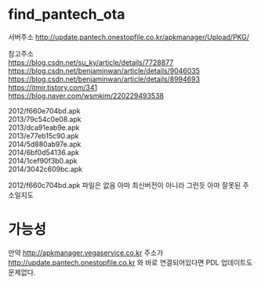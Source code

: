 # find_pantech_ota

서버주소
http://update.pantech.onestopfile.co.kr/apkmanager/Upload/PKG/  


참고주소  
https://blog.csdn.net/su_ky/article/details/7728877  
https://blog.csdn.net/benjaminwan/article/details/9046035  
https://blog.csdn.net/benjaminwan/article/details/8994693  
https://itmir.tistory.com/341  
https://blog.naver.com/wsmkim/220229493538  

2012/f660e704bd.apk  
2013/79c54c0e08.apk  
2013/dca91eab9e.apk  
2013/e77eb15c90.apk  
2014/5d880ab97e.apk  
2014/6bf0d54136.apk  
2014/1cef90f3b0.apk  
2014/3042c609bc.apk

2012/f660c704bd.apk 파일은 없음 아마 최신버전이 아니라 그런듯 아마 잘못된 주소일지도  


# 가능성
만약 http://apkmanager.vegaservice.co.kr 주소가 http://update.pantech.onestopfile.co.kr 와 바로 연결되어있다면 PDL 업데이트도 문제없다.  
